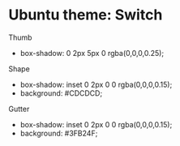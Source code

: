 # Ubuntu theme: Switch

Thumb
- box-shadow: 0 2px 5px 0 rgba(0,0,0,0.25);

Shape
- box-shadow: inset 0 2px 0 0 rgba(0,0,0,0.15);
- background: #CDCDCD;

Gutter
- box-shadow: inset 0 2px 0 0 rgba(0,0,0,0.15);
- background: #3FB24F;